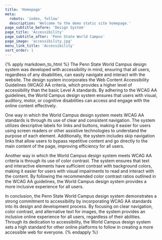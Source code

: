 ```yaml
---
title: 'Homepage'
meta:
  robots: 'index, follow'
  description: 'Welcome to the demo static site homepage.'
page_subtitle_before: 'Design System'
page_title: 'Accessibility'
page_subtitle_after: 'Penn State World Campus'
page_image: 'accessibility.jpg'
menu_link_title: 'Accessibility'
sort_order: 1
---
```

{% apply markdown_to_html %}
  The Penn State World Campus design system was developed with accessibility in mind, ensuring that all users, regardless of any disabilities, can easily navigate and interact with the website. The design system incorporates the Web Content Accessibility Guidelines (WCAG) AA criteria, which provides a higher level of accessibility than the basic Level A standards. By adhering to the WCAG AA guidelines, the World Campus design system ensures that users with visual, auditory, motor, or cognitive disabilities can access and engage with the online content effectively.
    
  One way in which the World Campus design system meets WCAG AA standards is through its use of clear and consistent navigation. The system utilizes descriptive labels for links and buttons, making it easier for users using screen readers or other assistive technologies to understand the purpose of each element. Additionally, the system includes skip navigation links that allow users to bypass repetitive content and go directly to the main content of the page, improving efficiency for all users.
    
  Another way in which the World Campus design system meets WCAG AA criteria is through its use of color contrast. The system ensures that text and interactive elements have sufficient contrast with background colors, making it easier for users with visual impairments to read and interact with the content. By following the recommended color contrast ratios outlined in the WCAG AA guidelines, the World Campus design system provides a more inclusive experience for all users.
    
  In conclusion, the Penn State World Campus design system demonstrates a strong commitment to accessibility by incorporating WCAG AA standards into its design and development process. By focusing on clear navigation, color contrast, and alternative text for images, the system provides an inclusive online experience for all users, regardless of their abilities. Through its dedication to accessibility, the World Campus design system sets a high standard for other online platforms to follow in creating a more accessible web for everyone.
{% endapply %}